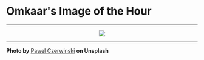 # Omkaar's Image of the Hour

---

<div align="center">

<a href="https://unsplash.com/photos/abstract-geometric-shapes-form-a-minimalist-pattern--6GvTDpkkPU">
  <img src="https://images.unsplash.com/photo-1751738567808-6affa516fedc?crop=entropy&cs=tinysrgb&fit=max&fm=jpg&ixid=M3w3NjA2Nzh8MHwxfHJhbmRvbXx8fHx8fHx8fDE3NTI1NjY0MDB8&ixlib=rb-4.1.0&q=80&w=1080" style="max-width:100%; height:auto;">
</a>



</div>

---

**Photo by** [Pawel Czerwinski](https://unsplash.com/@pawel_czerwinski) **on Unsplash**
